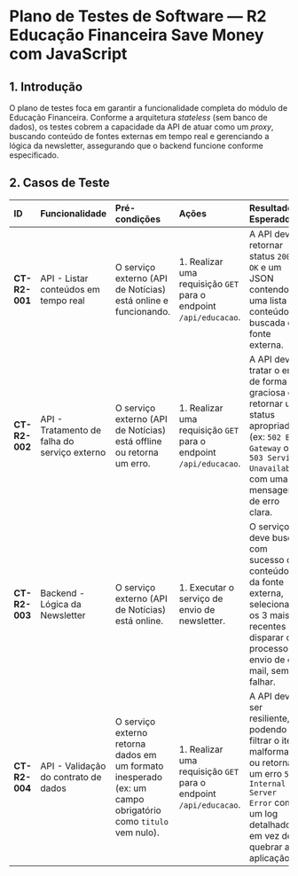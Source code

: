 # Plano de Testes de Software — R2 Educação Financeira Save Money com JavaScript

## 1. Introdução

O plano de testes foca em garantir a funcionalidade completa do módulo de Educação Financeira. Conforme a arquitetura *stateless* (sem banco de dados), os testes cobrem a capacidade da API de atuar como um *proxy*, buscando conteúdo de fontes externas em tempo real e gerenciando a lógica da newsletter, assegurando que o backend funcione conforme especificado.

## 2. Casos de Teste

| ID | Funcionalidade | Pré-condições | Ações | Resultados Esperados |
| :--- | :--- | :--- | :--- | :--- |
| **CT-R2-001** | API - Listar conteúdos em tempo real | O serviço externo (API de Notícias) está online e funcionando. | 1. Realizar uma requisição `GET` para o endpoint `/api/educacao`. | A API deve retornar status `200 OK` e um JSON contendo uma lista de conteúdos buscada da fonte externa. |
| **CT-R2-002** | API - Tratamento de falha do serviço externo | O serviço externo (API de Notícias) está offline ou retorna um erro. | 1. Realizar uma requisição `GET` para o endpoint `/api/educacao`. | A API deve tratar o erro de forma graciosa e retornar um status apropriado (ex: `502 Bad Gateway` ou `503 Service Unavailable`) com uma mensagem de erro clara. |
| **CT-R2-003** | Backend - Lógica da Newsletter | O serviço externo (API de Notícias) está online. | 1. Executar o serviço de envio de newsletter. | O serviço deve buscar com sucesso os conteúdos da fonte externa, selecionar os 3 mais recentes e disparar o processo de envio de e-mail, sem falhar. |
| **CT-R2-004** | API - Validação do contrato de dados | O serviço externo retorna dados em um formato inesperado (ex: um campo obrigatório como `titulo` vem nulo). | 1. Realizar uma requisição `GET` para o endpoint `/api/educacao`. | A API deve ser resiliente, podendo filtrar o item malformado ou retornar um erro `500 Internal Server Error` com um log detalhado, em vez de quebrar a aplicação. |
